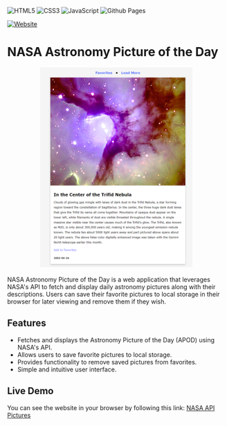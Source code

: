 [nasa-apod-url]: https://amssdias.github.io/nasa-apod/

![HTML5](https://img.shields.io/badge/html5-%23E34F26.svg?style=for-the-badge&logo=html5&logoColor=white)
![CSS3](https://img.shields.io/badge/css3-%231572B6.svg?style=for-the-badge&logo=css3&logoColor=white)
![JavaScript](https://img.shields.io/badge/javascript-%23323330.svg?style=for-the-badge&logo=javascript&logoColor=%23F7DF1E)
![Github Pages](https://img.shields.io/badge/github%20pages-121013?style=for-the-badge&logo=github&logoColor=white)

[![Website](https://img.shields.io/website-up-down-green-red/https/amssdias.github.io/nasa-apod.svg)](https://amssdias.github.io/nasa-apod/)



# NASA Astronomy Picture of the Day

<div style="display:flex; justify-content: center; margin-bottom: 20px;">
    <img src="./nasa-apod.png" width="70%">
</div>

NASA Astronomy Picture of the Day is a web application that leverages NASA's API to fetch and display daily astronomy pictures along with their descriptions. Users can save their favorite pictures to local storage in their browser for later viewing and remove them if they wish.

## Features
- Fetches and displays the Astronomy Picture of the Day (APOD) using NASA's API.
- Allows users to save favorite pictures to local storage.
- Provides functionality to remove saved pictures from favorites.
- Simple and intuitive user interface.

## Live Demo

You can see the website in your browser by following this link: [NASA API Pictures][nasa-apod-url]


